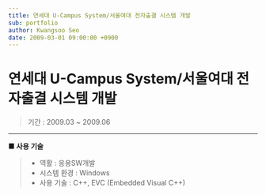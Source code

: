 ```yaml
---
title: 연세대 U-Campus System/서울여대 전자출결 시스템 개발
sub: portfolio
author: Kwangsoo Seo
date: 2009-03-01 09:00:00 +0900
---
```


# 연세대 U-Campus System/서울여대 전자출결 시스템 개발
> 기간 : 2009.03 ~ 2009.06

---

**■ 사용 기술**

>  * 역활 : 응용SW개발
>  * 시스템 환경 : Windows
>  * 사용 기술 : C++, EVC (Embedded Visual C++)

